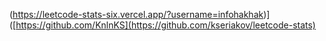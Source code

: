 (https://leetcode-stats-six.vercel.app/?username=infohakhak)]([https://github.com/KnlnKS](https://github.com/kseriakov/leetcode-stats)
